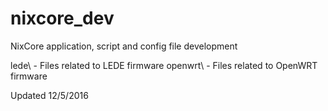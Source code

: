 # nixcore_dev
NixCore application, script and config file development

lede\    - Files related to LEDE firmware
openwrt\ - Files related to OpenWRT firmware

Updated 12/5/2016
